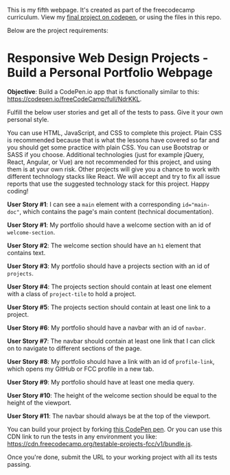 This is my fifth webpage. It's created as part of the freecodecamp curriculum.
View my [final project on codepen](https://codepen.io/yahx/full/), or using the files in this repo.



Below are the project requirements:

# Responsive Web Design Projects - Build a Personal Portfolio Webpage

**Objective**: Build a CodePen.io app that is functionally similar to this: https://codepen.io/freeCodeCamp/full/NdrKKL.

Fulfill the below user stories and get all of the tests to pass. Give it your own personal style.

You can use HTML, JavaScript, and CSS to complete this project. Plain CSS is recommended because that is what the lessons have covered so far and you should get some practice with plain CSS. You can use Bootstrap or SASS if you choose. Additional technologies (just for example jQuery, React, Angular, or Vue) are not recommended for this project, and using them is at your own risk. Other projects will give you a chance to work with different technology stacks like React. We will accept and try to fix all issue reports that use the suggested technology stack for this project. Happy coding!

**User Story #1**: I can see a `main` element with a corresponding `id="main-doc"`, which contains the page's main content (technical documentation).

**User Story #1**: My portfolio should have a welcome section with an id of `welcome-section`.

**User Story #2**: The welcome section should have an `h1` element that contains text.

**User Story #3**: My portfolio should have a projects section with an id of `projects`.

**User Story #4**: The projects section should contain at least one element with a class of `project-tile` to hold a project.

**User Story #5**: The projects section should contain at least one link to a project.

**User Story #6**: My portfolio should have a navbar with an id of `navbar`.

**User Story #7**: The navbar should contain at least one link that I can click on to navigate to different sections of the page.

**User Story #8**: My portfolio should have a link with an id of `profile-link`, which opens my GitHub or FCC profile in a new tab.

**User Story #9**: My portfolio should have at least one media query.

**User Story #10**: The height of the welcome section should be equal to the height of the viewport.

**User Story #11**: The navbar should always be at the top of the viewport.

You can build your project by forking [this CodePen pen](https://codepen.io/freeCodeCamp/pen/MJjpwO). Or you can use this CDN link to run the tests in any environment you like: https://cdn.freecodecamp.org/testable-projects-fcc/v1/bundle.js.

Once you're done, submit the URL to your working project with all its tests passing.
